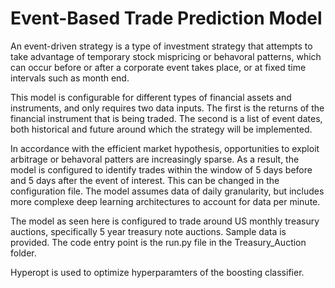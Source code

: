 # Event-Based Trade Prediction Model
An event-driven strategy is a type of investment strategy that attempts to take advantage of temporary stock mispricing or behavoral patterns, which can occur before or after a corporate event takes place, or at fixed time intervals such as month end.

This model is configurable for different types of financial assets and instruments, and only requires two data inputs. The first is the returns of the financial instrument that is being traded. The second is a list of event dates, both historical and future around which the strategy will be implemented.

In accordance with the efficient market hypothesis, opportunities to exploit arbitrage or behavoral patters are increasingly sparse. As a result, the model is configured to identify trades within the window of 5 days before and 5 days after the event of interest. This can be changed in the configuration file. The model assumes data of daily granularity, but includes more complexe deep learning architectures to account for data per minute.

The model as seen here is configured to trade around US monthly treasury auctions, specifically 5 year treasury note auctions. Sample data is provided. The code entry point is the run.py file in the Treasury_Auction folder.

Hyperopt is used to optimize hyperparamters of the boosting classifier. 

